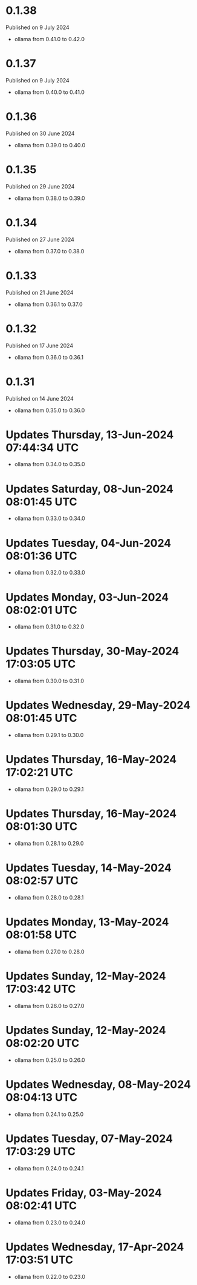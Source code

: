 # 0.1.38

Published on 9 July 2024

- ollama from 0.41.0 to 0.42.0

# 0.1.37

Published on 9 July 2024

- ollama from 0.40.0 to 0.41.0

# 0.1.36

Published on 30 June 2024

- ollama from 0.39.0 to 0.40.0

# 0.1.35

Published on 29 June 2024

- ollama from 0.38.0 to 0.39.0

# 0.1.34

Published on 27 June 2024

- ollama from 0.37.0 to 0.38.0

# 0.1.33

Published on 21 June 2024

- ollama from 0.36.1 to 0.37.0

# 0.1.32

Published on 17 June 2024

- ollama from 0.36.0 to 0.36.1

# 0.1.31

Published on 14 June 2024

- ollama from 0.35.0 to 0.36.0

# Updates Thursday, 13-Jun-2024 07:44:34 UTC
- ollama from 0.34.0 to 0.35.0

# Updates Saturday, 08-Jun-2024 08:01:45 UTC
- ollama from 0.33.0 to 0.34.0

# Updates Tuesday, 04-Jun-2024 08:01:36 UTC
- ollama from 0.32.0 to 0.33.0

# Updates Monday, 03-Jun-2024 08:02:01 UTC
- ollama from 0.31.0 to 0.32.0

# Updates Thursday, 30-May-2024 17:03:05 UTC
- ollama from 0.30.0 to 0.31.0

# Updates Wednesday, 29-May-2024 08:01:45 UTC
- ollama from 0.29.1 to 0.30.0

# Updates Thursday, 16-May-2024 17:02:21 UTC
- ollama from 0.29.0 to 0.29.1

# Updates Thursday, 16-May-2024 08:01:30 UTC
- ollama from 0.28.1 to 0.29.0

# Updates Tuesday, 14-May-2024 08:02:57 UTC
- ollama from 0.28.0 to 0.28.1

# Updates Monday, 13-May-2024 08:01:58 UTC
- ollama from 0.27.0 to 0.28.0

# Updates Sunday, 12-May-2024 17:03:42 UTC
- ollama from 0.26.0 to 0.27.0

# Updates Sunday, 12-May-2024 08:02:20 UTC
- ollama from 0.25.0 to 0.26.0

# Updates Wednesday, 08-May-2024 08:04:13 UTC
- ollama from 0.24.1 to 0.25.0

# Updates Tuesday, 07-May-2024 17:03:29 UTC
- ollama from 0.24.0 to 0.24.1

# Updates Friday, 03-May-2024 08:02:41 UTC
- ollama from 0.23.0 to 0.24.0

# Updates Wednesday, 17-Apr-2024 17:03:51 UTC
- ollama from 0.22.0 to 0.23.0

